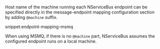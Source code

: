 Host name of the machine running each NServiceBus endpoint can be specified directly in the message-endpoint mapping configuration section by adding `@machine` suffix.

snippet:endpoint-mapping-msmq

When using MSMQ, if there is no `@machine` part, NServiceBus assumes the configured endpoint runs on a local machine.
